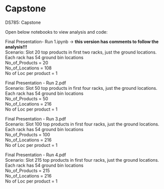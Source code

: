 # Capstone
DS785: Capstone


Open below notebooks to view analysis and code:

Final Presentation- Run 1.ipynb    -> **this version has comments to follow the analysis!!!**
  <br />Scenario: Slot 20 top products in first two racks, just the ground locations. Each rack has 54 ground bin locations
  <br />No_of_Products = 20
  <br />No_of_Locations = 108
  <br />No of Loc per product = 1

Final Presentation - Run 2.pdf
  <br />Scenario: Slot 50 top products in first four racks, just the ground locations. Each rack has 54 ground bin locations
  <br />No_of_Products = 50
  <br />No_of_Locations = 216
  <br />No of Loc per product = 1

Final Presentation - Run 3.pdf
  <br />Scenario: Slot 100 top products in first four racks, just the ground locations. Each rack has 54 ground bin locations
  <br />No_of_Products = 100
  <br />No_of_Locations = 216
  <br />No of Loc per product = 1

Final Presentation - Run 4.pdf
  <br />Scenario: Slot 215 top products in first four racks, just the ground locations. Each rack has 54 ground bin locations
  <br />No_of_Products = 215
  <br />No_of_Locations = 216
  <br />No of Loc per product = 1
